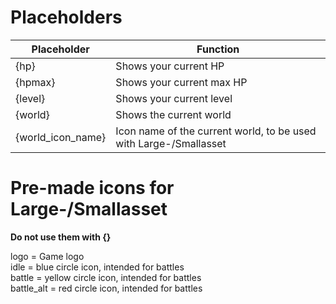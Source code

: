 # Placeholders
|Placeholder|Function|
|--|--|
|{hp}|Shows your current HP|
|{hpmax}|Shows your current max HP|
|{level}|Shows your current level|
|{world}|Shows the current world|
|{world_icon_name}|Icon name of the current world, to be used with Large-/Smallasset|

# Pre-made icons for Large-/Smallasset
**Do not use them with {}**    

logo = Game logo  
idle = blue circle icon, intended for battles  
battle = yellow circle icon, intended for battles  
battle_alt = red circle icon, intended for battles  
